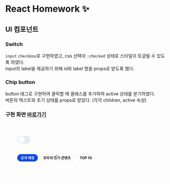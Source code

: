# React Homework ✨

## UI 컴포넌트

### Switch

`input` `checkbox`로 구현하였고, css 선택자 `:checked` 상태로 스타일이 토글될 수 있도록 하였다.  
input의 label을 제공하기 위해 id와 label 명을 props로 받도록 했다.

### Chip button

button 태그로 구현하여 클릭할 때 클래스를 추가하여 active 상태를 분기하였다.  
버튼의 텍스트와 초기 상태를 props로 받았다. (각각 children, active 속성)

### 구현 화면 [바로가기](https://bohyemian.github.io/react-homework/dist/)

![크롬](./README/ui.gif)
